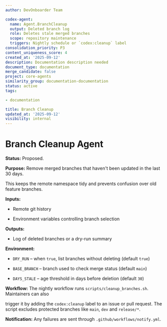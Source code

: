 ```yaml
---
author: DevOnboarder Team

codex-agent:
  name: Agent.BranchCleanup
  output: Deleted branch log
  role: Deletes stale merged branches
  scope: repository maintenance
  triggers: Nightly schedule or `codex:cleanup` label
consolidation_priority: P3
content_uniqueness_score: 4
created_at: '2025-09-12'
description: Documentation description needed
document_type: documentation
merge_candidate: false
project: core-agents
similarity_group: documentation-documentation
status: active
tags:

- documentation

title: Branch Cleanup
updated_at: '2025-09-12'
visibility: internal
---
```


# Branch Cleanup Agent

**Status:** Proposed.

**Purpose:** Remove merged branches that haven't been updated in the last 30 days.

This keeps the remote namespace tidy and prevents confusion over old feature
branches.

**Inputs:**

- Remote git history

- Environment variables controlling branch selection

**Outputs:**

- Log of deleted branches or a dry-run summary

**Environment:**

- `DRY_RUN` – when `true`, list branches without deleting (default `true`)

- `BASE_BRANCH` – branch used to check merge status (default `main`)

- `DAYS_STALE` – age threshold in days before deletion (default `30`)

**Workflow:**
The nightly workflow runs `scripts/cleanup_branches.sh`. Maintainers can also

trigger it by adding the `codex:cleanup` label to an issue or pull request.
The script excludes protected branches like `main`, `dev` and `release/*`.

**Notification:** Any failures are sent through `.github/workflows/notify.yml`.
